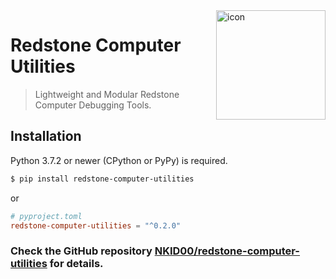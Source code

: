 <img src="https://cdn.jsdelivr.net/gh/NKID00/redstone-computer-utilities@dev/src/main/resources/assets/rcutil/icon.png" alt="icon" align="right" height="175">

# Redstone Computer Utilities

>  Lightweight and Modular Redstone Computer Debugging Tools.

## Installation

Python 3.7.2 or newer (CPython or PyPy) is required.

```sh
$ pip install redstone-computer-utilities
```

or

```toml
# pyproject.toml
redstone-computer-utilities = "^0.2.0"
```

### Check the GitHub repository [NKID00/redstone-computer-utilities](https://github.com/NKID00/redstone-computer-utilities) for details.